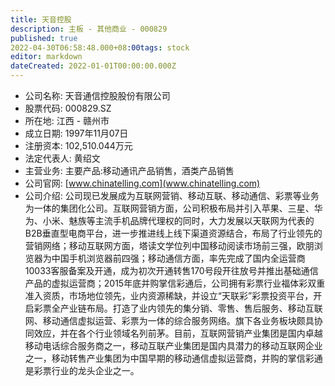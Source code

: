 ```yaml
---
title: 天音控股
description: 主板 - 其他商业 - 000829
published: true
2022-04-30T06:58:48.000+08:00tags: stock
editor: markdown
dateCreated: 2022-01-01T00:00:00.000Z
---
```


- 公司名称: 天音通信控股股份有限公司
- 股票代码: 000829.SZ
- 所在地: 江西 - 赣州市
- 成立日期: 1997年11月07日
- 注册资本: 102,510.044万元
- 法定代表人: 黄绍文
- 主营业务: 主要产品:移动通讯产品销售，酒类产品销售
- 公司官网: [www.chinatelling.com](www.chinatelling.com)
- 公司介绍: 公司现已发展成为互联网营销、移动互联、移动通信、彩票等业务为一体的集团化公司。互联网营销方面，公司积极布局并引入苹果、三星、华为、小米、魅族等主流手机品牌代理权的同时，大力发展以天联网为代表的B2B垂直型电商平台，进一步推进线上线下渠道资源结合，布局了行业领先的营销网络；移动互联网方面，塔读文学位列中国移动阅读市场前三强，欧朋浏览器为中国手机浏览器前四强；移动通信方面，率先完成了国内全运营商10033客服备案及开通，成为初次开通转售170号段开往放号并推出基础通信产品的虚拟运营商；2015年底并购掌信彩通后，公司拥有彩票行业福体彩双重准入资质，市场地位领先，业内资源稀缺，并设立“天联彩”彩票投资平台，开启彩票全产业链布局。打造了业内领先的集分销、零售、售后服务、移动互联网、移动通信虚拟运营、彩票为一体的综合服务网络。旗下各业务板块颇具协同效应，并在各个行业领域名列前茅。目前，互联网营销产业集团是国内卓越移动电话综合服务商之一，移动互联产业集团是国内具潜力的移动互联网企业之一，移动转售产业集团为中国早期的移动通信虚拟运营商，并购的掌信彩通是彩票行业的龙头企业之一。


